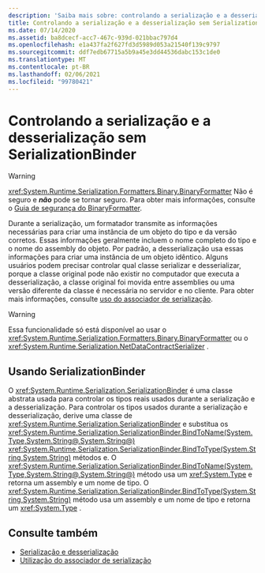```yaml
---
description: 'Saiba mais sobre: controlando a serialização e a desserialização com o SerializationBinder'
title: Controlando a serialização e a desserialização sem SerializationBinder
ms.date: 07/14/2020
ms.assetid: ba8dcecf-acc7-467c-939d-021bbac797d4
ms.openlocfilehash: e1a437fa2f627fd3d5989d053a21540f139c9797
ms.sourcegitcommit: ddf7edb67715a5b9a45e3dd44536dabc153c1de0
ms.translationtype: MT
ms.contentlocale: pt-BR
ms.lasthandoff: 02/06/2021
ms.locfileid: "99780421"
---
```

# <a name="controlling-serialization-and-deserialization-with-serializationbinder"></a>Controlando a serialização e a desserialização sem SerializationBinder

> [!WARNING]
> <xref:System.Runtime.Serialization.Formatters.Binary.BinaryFormatter> Não é seguro e ***não*** pode se tornar seguro. Para obter mais informações, consulte o [Guia de segurança do BinaryFormatter](../../../standard/serialization/binaryformatter-security-guide.md).

Durante a serialização, um formatador transmite as informações necessárias para criar uma instância de um objeto do tipo e da versão corretos. Essas informações geralmente incluem o nome completo do tipo e o nome do assembly do objeto. Por padrão, a desserialização usa essas informações para criar uma instância de um objeto idêntico. Alguns usuários podem precisar controlar qual classe serializar e desserializar, porque a classe original pode não existir no computador que executa a desserialização, a classe original foi movida entre assemblies ou uma versão diferente da classe é necessária no servidor e no cliente. Para obter mais informações, consulte [uso do associador de serialização](../samples/usage-of-serialization-binder.md).  
  
> [!WARNING]
> Essa funcionalidade só está disponível ao usar o <xref:System.Runtime.Serialization.Formatters.Binary.BinaryFormatter> ou o <xref:System.Runtime.Serialization.NetDataContractSerializer> .  
  
## <a name="using-serializationbinder"></a>Usando SerializationBinder  

 O <xref:System.Runtime.Serialization.SerializationBinder> é uma classe abstrata usada para controlar os tipos reais usados durante a serialização e a desserialização. Para controlar os tipos usados durante a serialização e desserialização, derive uma classe de <xref:System.Runtime.Serialization.SerializationBinder> e substitua os <xref:System.Runtime.Serialization.SerializationBinder.BindToName(System.Type,System.String@,System.String@)> <xref:System.Runtime.Serialization.SerializationBinder.BindToType(System.String,System.String)> métodos e. O <xref:System.Runtime.Serialization.SerializationBinder.BindToName(System.Type,System.String@,System.String@)> método usa um <xref:System.Type> e retorna um assembly e um nome de tipo. O <xref:System.Runtime.Serialization.SerializationBinder.BindToType(System.String,System.String)> método usa um assembly e um nome de tipo e retorna um <xref:System.Type> .  
  
## <a name="see-also"></a>Consulte também

- [Serialização e desserialização](serialization-and-deserialization.md)
- [Utilização do associador de serialização](../samples/usage-of-serialization-binder.md)
